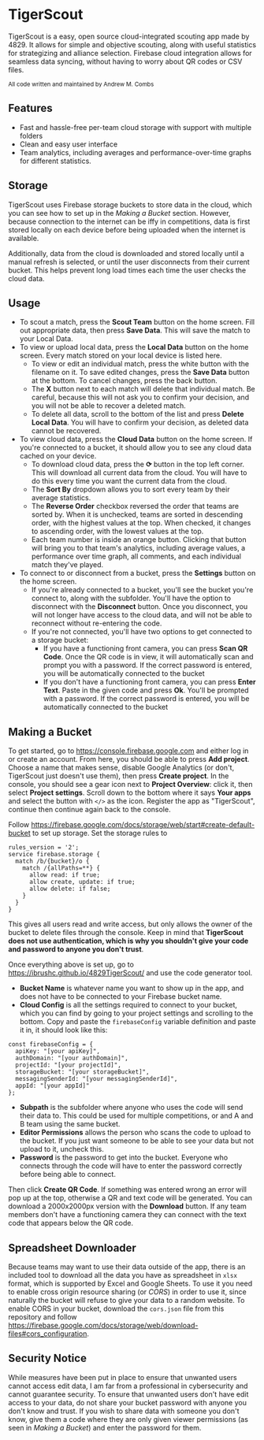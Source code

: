 # TigerScout
TigerScout is a easy, open source cloud-integrated scouting app made by 4829. It allows for simple and objective scouting, along with useful statistics for strategizing and alliance selection. Firebase cloud integration allows for seamless data syncing, without having to worry about QR codes or CSV files.

<sub>All code written and maintained by Andrew M. Combs</sub>

## Features
- Fast and hassle-free per-team cloud storage with support with multiple folders
- Clean and easy user interface
- Team analytics, including averages and performance-over-time graphs for different statistics.

## Storage
TigerScout uses Firebase storage buckets to store data in the cloud, which you can see how to set up in the *Making a Bucket* section. However, because connection to the internet can be iffy in competitions, data is first stored locally on each device before being uploaded when the internet is available. 

Additionally, data from the cloud is downloaded and stored locally until a manual refresh is selected, or until the user disconnects from their current bucket. This helps prevent long load times each time the user checks the cloud data.

## Usage
- To scout a match, press the **Scout Team** button on the home screen. Fill out appropriate data, then press **Save Data**. This will save the match to your Local Data.
- To view or upload local data, press the **Local Data** button on the home screen. Every match stored on your local device is listed here.
	- To view or edit an individual match, press the white button with the filename on it. To save edited changes, press the **Save Data** button at the bottom. To cancel changes, press the back button.
	- The **X** button next to each match will delete that individual match. Be careful, because this will not ask you to confirm your decision, and you will not be able to recover a deleted match.
	- To delete all data, scroll to the bottom of the list and press **Delete Local Data**. You will have to confirm your decision, as deleted data cannot be recovered.
- To view cloud data, press the **Cloud Data** button on the home screen. If you're connected to a bucket, it should allow you to see any cloud data cached on your device.
	- To download cloud data, press the **⟳** button in the top left corner. This will download all current data from the cloud. You will have to do this every time you want the current data from the cloud.
	- The **Sort By** dropdown allows you to sort every team by their average statistics.
	- The **Reverse Order** checkbox reversed the order that teams are sorted by. When it is unchecked, teams are sorted in descending order, with the highest values at the top. When checked, it changes to ascending order, with the lowest values at the top.
	- Each team number is inside an orange button. Clicking that button will bring you to that team's analytics, including average values, a performance over time graph, all comments, and each individual match they've played.
- To connect to or disconnect from a bucket, press the **Settings** button on the home screen.
	- If you're already connected to a bucket, you'll see the bucket you're connect to, along with the subfolder. You'll have the option to disconnect with the **Disconnect** button. Once you disconnect, you will not longer have access to the cloud data, and will not be able to reconnect without re-entering the code.
	- If you're not connected, you'll have two options to get connected to a storage bucket:
		- If you have a functioning front camera, you can press **Scan QR Code**. Once the QR code is in view, it will automatically scan and prompt you with a password. If the correct password is entered, you will be automatically connected to the bucket
		- If you don't have a functioning front camera, you can press **Enter Text**. Paste in the given code and press **Ok**. You'll be prompted with a password. If the correct password is entered, you will be automatically connected to the bucket

## Making a Bucket
To get started, go to https://console.firebase.google.com and either log in or create an account. From here, you should be able to press **Add project**. Choose a name that makes sense, disable Google Analytics (or don't, TigerScout just doesn't use them), then press **Create project**. In the console, you should see a gear icon next to **Project Overview**: click it, then select **Project settings**. Scroll down to the bottom where it says **Your apps** and select the button with `</>` as the icon. Register the app as "TigerScout", continue then continue again back to the console.

Follow https://firebase.google.com/docs/storage/web/start#create-default-bucket to set up storage. Set the storage rules to 
```
rules_version = '2';
service firebase.storage {
  match /b/{bucket}/o {
    match /{allPaths=**} {
      allow read: if true;
      allow create, update: if true;
      allow delete: if false;
    }
  }
}
```
This gives all users read and write access, but only allows the owner of the bucket to delete files through the console. Keep in mind that **TigerScout does not use authentication, which is why you shouldn't give your code and password to anyone you don't trust**.

Once everything above is set up, go to https://ibrushc.github.io/4829TigerScout/ and use the code generator tool. 
- **Bucket Name** is whatever name you want to show up in the app, and does not have to be connected to your Firebase bucket name. 
- **Cloud Config** is all the settings required to connect to your bucket, which you can find by going to your project settings and scrolling to the bottom. Copy and paste the `firebaseConfig` variable definition and paste it in, it should look like this:
```
const firebaseConfig = {
  apiKey: "[your apiKey]",
  authDomain: "[your authDomain]",
  projectId: "[your projectId]",
  storageBucket: "[your storageBucket]",
  messagingSenderId: "[your messagingSenderId]",
  appId: "[your appId]"
};
```
- **Subpath** is the subfolder where anyone who uses the code will send their data to. This could be used for multiple competitions, or and A and B team using the same bucket. 
- **Editor Permissions** allows the person who scans the code to upload to the bucket. If you just want someone to be able to see your data but not upload to it, uncheck this.
- **Password** is the password to get into the bucket. Everyone who connects through the code will have to enter the password correctly before being able to connect.

Then click **Create QR Code**. If something was entered wrong an error will pop up at the top, otherwise a QR and text code will be generated. You can download a 2000x2000px version with the **Download** button. If any team members don't have a functioning camera they can connect with the text code that appears below the QR code.

## Spreadsheet Downloader
Because teams may want to use their data outside of the app, there is an included tool to download all the data you have as spreadsheet in `xlsx` format, which is supported by Excel and Google Sheets. To use it you need to enable cross origin resource sharing (or *CORS*) in order to use it, since naturally the bucket will refuse to give your data to a random website. To enable CORS in your bucket, download the `cors.json` file from this repository and follow https://firebase.google.com/docs/storage/web/download-files#cors_configuration.

## Security Notice
While measures have been put in place to ensure that unwanted users cannot access edit data, I am far from a professional in cybersecurity and cannot guarantee security. To ensure that unwanted users don't have edit access to your data, do not share your bucket password with anyone you don't know and trust. If you wish to share data with someone you don't know, give them a code where they are only given viewer permissions (as seen in *Making a Bucket*) and enter the password for them.
